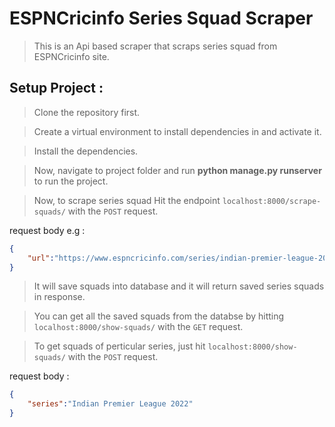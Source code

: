 # ESPNCricinfo Series Squad Scraper

> This is an Api based scraper that scraps series squad from ESPNCricinfo site. 

## Setup Project :

>Clone the repository first.

>Create a virtual environment to install dependencies in and activate it.

>Install the dependencies.

>Now, navigate to project folder and run **python manage.py runserver** to run the project.

>Now, to scrape series squad Hit the endpoint `localhost:8000/scrape-squads/` with the `POST` request.

request body e.g :

```json
{
    "url":"https://www.espncricinfo.com/series/indian-premier-league-2022-1298423"
}
```
>It will save squads into database and it will return saved series squads in response.

>You can get all the saved squads from the databse by hitting `localhost:8000/show-squads/` with the `GET` request.

>To get squads of perticular series, just hit `localhost:8000/show-squads/` with the `POST` request.

request body : 

```json
{
    "series":"Indian Premier League 2022"
}
